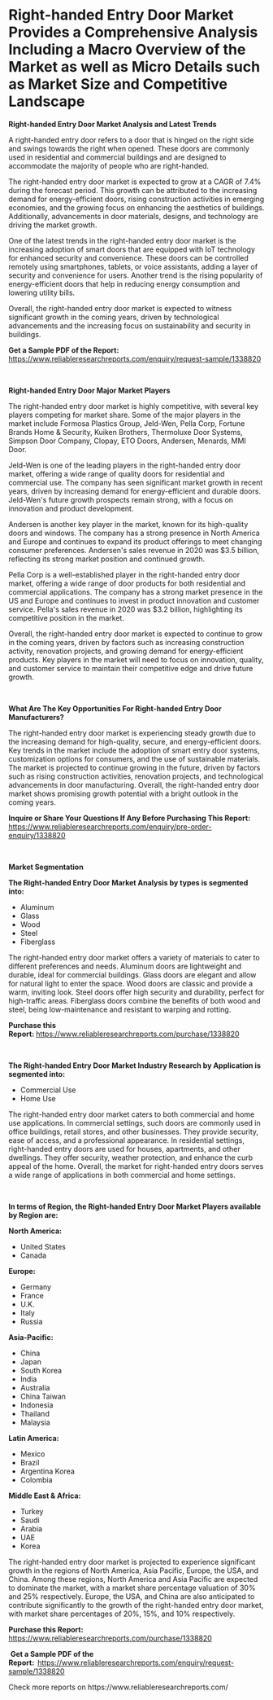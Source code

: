 <p><h1>Right-handed Entry Door Market Provides a Comprehensive Analysis Including a Macro Overview of the Market as well as Micro Details such as Market Size and Competitive Landscape</h1></p><p><strong>Right-handed Entry Door Market Analysis and Latest Trends</strong></p>
<p><p>A right-handed entry door refers to a door that is hinged on the right side and swings towards the right when opened. These doors are commonly used in residential and commercial buildings and are designed to accommodate the majority of people who are right-handed.</p><p>The right-handed entry door market is expected to grow at a CAGR of 7.4% during the forecast period. This growth can be attributed to the increasing demand for energy-efficient doors, rising construction activities in emerging economies, and the growing focus on enhancing the aesthetics of buildings. Additionally, advancements in door materials, designs, and technology are driving the market growth.</p><p>One of the latest trends in the right-handed entry door market is the increasing adoption of smart doors that are equipped with IoT technology for enhanced security and convenience. These doors can be controlled remotely using smartphones, tablets, or voice assistants, adding a layer of security and convenience for users. Another trend is the rising popularity of energy-efficient doors that help in reducing energy consumption and lowering utility bills.</p><p>Overall, the right-handed entry door market is expected to witness significant growth in the coming years, driven by technological advancements and the increasing focus on sustainability and security in buildings.</p></p>
<p><strong>Get a Sample PDF of the Report:&nbsp;</strong> <a href="https://www.reliableresearchreports.com/enquiry/request-sample/1338820">https://www.reliableresearchreports.com/enquiry/request-sample/1338820</a></p>
<p>&nbsp;</p>
<p><strong>Right-handed Entry Door Major Market Players</strong></p>
<p><p>The right-handed entry door market is highly competitive, with several key players competing for market share. Some of the major players in the market include Formosa Plastics Group, Jeld-Wen, Pella Corp, Fortune Brands Home & Security, Kuiken Brothers, Thermoluxe Door Systems, Simpson Door Company, Clopay, ETO Doors, Andersen, Menards, MMI Door.</p><p>Jeld-Wen is one of the leading players in the right-handed entry door market, offering a wide range of quality doors for residential and commercial use. The company has seen significant market growth in recent years, driven by increasing demand for energy-efficient and durable doors. Jeld-Wen's future growth prospects remain strong, with a focus on innovation and product development.</p><p>Andersen is another key player in the market, known for its high-quality doors and windows. The company has a strong presence in North America and Europe and continues to expand its product offerings to meet changing consumer preferences. Andersen's sales revenue in 2020 was $3.5 billion, reflecting its strong market position and continued growth.</p><p>Pella Corp is a well-established player in the right-handed entry door market, offering a wide range of door products for both residential and commercial applications. The company has a strong market presence in the US and Europe and continues to invest in product innovation and customer service. Pella's sales revenue in 2020 was $3.2 billion, highlighting its competitive position in the market.</p><p>Overall, the right-handed entry door market is expected to continue to grow in the coming years, driven by factors such as increasing construction activity, renovation projects, and growing demand for energy-efficient products. Key players in the market will need to focus on innovation, quality, and customer service to maintain their competitive edge and drive future growth.</p></p>
<p>&nbsp;</p>
<p><strong>What Are The Key Opportunities For Right-handed Entry Door Manufacturers?</strong></p>
<p><p>The right-handed entry door market is experiencing steady growth due to the increasing demand for high-quality, secure, and energy-efficient doors. Key trends in the market include the adoption of smart entry door systems, customization options for consumers, and the use of sustainable materials. The market is projected to continue growing in the future, driven by factors such as rising construction activities, renovation projects, and technological advancements in door manufacturing. Overall, the right-handed entry door market shows promising growth potential with a bright outlook in the coming years.</p></p>
<p><strong>Inquire or Share Your Questions If Any Before Purchasing This Report:</strong> <a href="https://www.reliableresearchreports.com/enquiry/pre-order-enquiry/1338820">https://www.reliableresearchreports.com/enquiry/pre-order-enquiry/1338820</a></p>
<p>&nbsp;</p>
<p><strong>Market Segmentation</strong></p>
<p><strong>The Right-handed Entry Door Market Analysis by types is segmented into:</strong></p>
<p><ul><li>Aluminum</li><li>Glass</li><li>Wood</li><li>Steel</li><li>Fiberglass</li></ul></p>
<p><p>The right-handed entry door market offers a variety of materials to cater to different preferences and needs. Aluminum doors are lightweight and durable, ideal for commercial buildings. Glass doors are elegant and allow for natural light to enter the space. Wood doors are classic and provide a warm, inviting look. Steel doors offer high security and durability, perfect for high-traffic areas. Fiberglass doors combine the benefits of both wood and steel, being low-maintenance and resistant to warping and rotting.</p></p>
<p><strong>Purchase this Report:&nbsp;</strong><a href="https://www.reliableresearchreports.com/purchase/1338820">https://www.reliableresearchreports.com/purchase/1338820</a></p>
<p>&nbsp;</p>
<p><strong>The Right-handed Entry Door Market Industry Research by Application is segmented into:</strong></p>
<p><ul><li>Commercial Use</li><li>Home Use</li></ul></p>
<p><p>The right-handed entry door market caters to both commercial and home use applications. In commercial settings, such doors are commonly used in office buildings, retail stores, and other businesses. They provide security, ease of access, and a professional appearance. In residential settings, right-handed entry doors are used for houses, apartments, and other dwellings. They offer security, weather protection, and enhance the curb appeal of the home. Overall, the market for right-handed entry doors serves a wide range of applications in both commercial and home settings.</p></p>
<p>&nbsp;</p>
<p><strong>In terms of Region, the Right-handed Entry Door Market Players available by Region are:</strong></p>
<p>
    <p> <strong> North America: </strong>
        <ul>
            <li>United States</li>
            <li>Canada</li>
        </ul>
        </p> 
    <p> <strong> Europe: </strong>
        <ul>
            <li>Germany</li>
            <li>France</li>
            <li>U.K.</li>
            <li>Italy</li>
            <li>Russia</li>
        </ul>
        </p> 
    <p> <strong> Asia-Pacific: </strong>
        <ul>
            <li>China</li>
            <li>Japan</li>
            <li>South Korea</li>
            <li>India</li>
            <li>Australia</li>
            <li>China Taiwan</li>
            <li>Indonesia</li>
            <li>Thailand</li>
            <li>Malaysia</li>
        </ul>
        </p> 
    <p> <strong> Latin America: </strong>
        <ul>
            <li>Mexico</li>
            <li>Brazil</li>
            <li>Argentina Korea</li>
            <li>Colombia</li>
        </ul>
        </p> 
    <p> <strong> Middle East & Africa: </strong>
        <ul>
            <li>Turkey</li>
            <li>Saudi</li>
            <li>Arabia</li>
            <li>UAE</li>
            <li>Korea</li>
        </ul>
    </p>
    </p>
<p><p>The right-handed entry door market is projected to experience significant growth in the regions of North America, Asia Pacific, Europe, the USA, and China. Among these regions, North America and Asia Pacific are expected to dominate the market, with a market share percentage valuation of 30% and 25% respectively. Europe, the USA, and China are also anticipated to contribute significantly to the growth of the right-handed entry door market, with market share percentages of 20%, 15%, and 10% respectively.</p></p>
<p><strong>Purchase this Report: </strong><a href="https://www.reliableresearchreports.com/purchase/1338820">https://www.reliableresearchreports.com/purchase/1338820</a></p>
<p>&nbsp;<strong>Get a Sample PDF of the Report:&nbsp;&nbsp;</strong><a href="https://www.reliableresearchreports.com/enquiry/request-sample/1338820">https://www.reliableresearchreports.com/enquiry/request-sample/1338820</a></p>
<p><strong></strong></p>
<p>Check more reports on https://www.reliableresearchreports.com/</p>